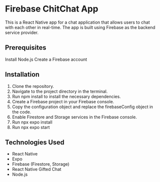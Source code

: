 # Firebase ChitChat App
This is a React Native app for a chat application that allows users to chat with each other in real-time. The app is built using Firebase as the backend service provider.

## Prerequisites
Install Node.js
Create a Firebase account

## Installation
1. Clone the repository.
2. Navigate to the project directory in the terminal.
3. Run npm install to install the necessary dependencies.
4. Create a Firebase project in your Firebase console.
5. Copy the configuration object and replace the firebaseConfig object in the code.
6. Enable Firestore and Storage services in the Firebase console.
7. Run npx expo install
8. Run npx expo start

## Technologies Used
- React Native
- Expo
- Firebase (Firestore, Storage)
- React Native Gifted Chat
- Node.js